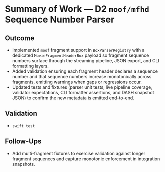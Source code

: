 # Summary of Work — D2 `moof/mfhd` Sequence Number Parser

## Outcome

- Implemented `moof` fragment support in `BoxParserRegistry` with a dedicated `MovieFragmentHeaderBox` payload so fragment sequence numbers surface through the streaming pipeline, JSON export, and CLI formatting layers.
- Added validation ensuring each fragment header declares a sequence number and that sequence numbers increase monotonically across fragments, emitting warnings when gaps or regressions occur.
- Updated tests and fixtures (parser unit tests, live pipeline coverage, validator expectations, CLI formatter assertions, and DASH snapshot JSON) to confirm the new metadata is emitted end-to-end.

## Validation

- `swift test`

## Follow-Ups

- Add multi-fragment fixtures to exercise validation against longer fragment sequences and capture monotonic enforcement in integration snapshots.
